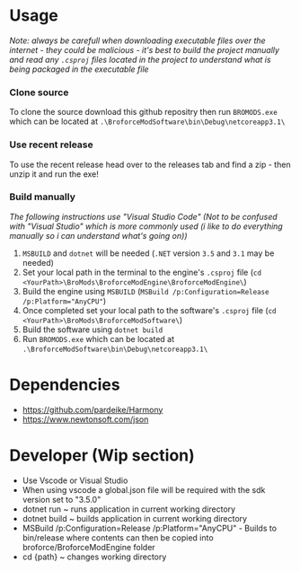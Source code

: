 # Usage
_Note: always be carefull when downloading executable files over the internet - they could be malicious - it's best to build the project manually and read any `.csproj` files located in the project to understand what is being packaged in the executable file_

### Clone source
To clone the source download this github repositry then run `BROMODS.exe` which can be located at `.\BroforceModSoftware\bin\Debug\netcoreapp3.1\`
### Use recent release
To use the recent release head over to the releases tab and find a zip - then unzip it and run the exe!
### Build manually
_The following instructions use "Visual Studio Code" (Not to be confused with "Visual Studio" which is more commonly used (i like to do everything manually so i can understand what's going on))_

1. `MSBUILD` and `dotnet` will be needed (`.NET` version `3.5` and `3.1` may be needed)
2. Set your local path in the terminal to the engine's `.csproj` file (`cd <YourPath>\BroMods\BroforceModEngine\BroforceModEngine\`)
3. Build the engine using `MSBUILD` (`MSBuild /p:Configuration=Release /p:Platform="AnyCPU"`)
4. Once completed set your local path to the software's `.csproj` file (`cd <YourPath>\BroMods\BroforceModSoftware\`)
5. Build the software using `dotnet build`
6. Run `BROMODS.exe` which can be located at `.\BroforceModSoftware\bin\Debug\netcoreapp3.1\`

# Dependencies
- https://github.com/pardeike/Harmony
- https://www.newtonsoft.com/json

# Developer (Wip section)
- Use Vscode or Visual Studio
- When using vscode a global.json file will be required with the sdk version set to "3.5.0"
- dotnet run ~ runs application in current working directory
- dotnet build ~ builds application in current working directory
- MSBuild /p:Configuration=Release /p:Platform="AnyCPU" - Builds to bin/release where contents can then be copied into broforce/BroforceModEngine folder
- cd {path} ~ changes working directory
